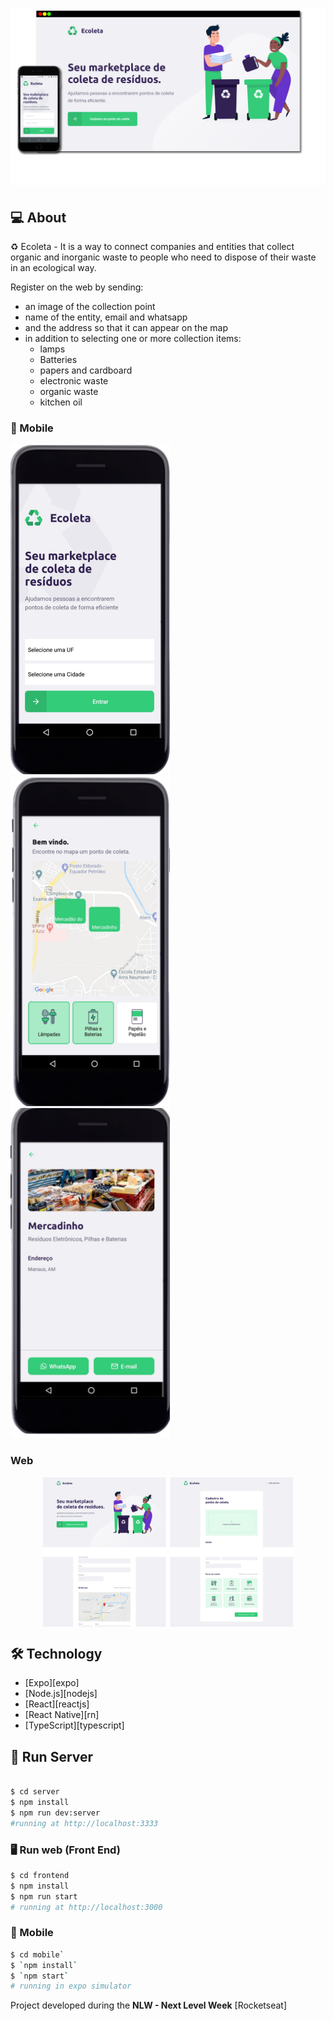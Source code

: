 <h1 align="center">
    <img alt="" title="#" src="./frontend/src/assets/reactReactNative.png" />
</h1>

## 💻 About

♻️ Ecoleta - It is a way to connect companies and entities that collect organic and inorganic waste to people who need to dispose of their waste in an ecological way.

Register on the web by sending:
- an image of the collection point
- name of the entity, email and whatsapp
- and the address so that it can appear on the map
- in addition to selecting one or more collection items:
  - lamps
  - Batteries
  - papers and cardboard
  - electronic waste
  - organic waste
  - kitchen oil

### 📱 Mobile

 ![Mobile home](https://github.com/gilmarvoge/React---Ecoleta/blob/master/mobile/assets/mobile-home.png)
 ![Mobile points](https://github.com/gilmarvoge/React---Ecoleta/blob/master/mobile/assets/mobile-points.png)
 ![Mobile detail](https://github.com/gilmarvoge/React---Ecoleta/blob/master/mobile/assets/mobile-detail.png)
 
### Web

<p align="center" style="display: flex; align-items: flex-start; justify-content: center;">
  <img alt="NextLevelWeek" title="#NextLevelWeek" src="./frontend/src/assets/web.svg" width="400px"> 
</p>



## 🛠 Technology

- [Expo][expo]
- [Node.js][nodejs]
- [React][reactjs]
- [React Native][rn]
- [TypeScript][typescript]


## 🚀 Run Server

```bash

$ cd server
$ npm install
$ npm run dev:server
#running at http://localhost:3333 
```

### :desktop_computer: Run web (Front End)

```bash
$ cd frontend
$ npm install
$ npm run start
# running at http://localhost:3000
```

### :iphone: Mobile
```bash
$ cd mobile`
$ `npm install` 
$ `npm start` 
# running in expo simulator
```

Project developed during the **NLW - Next Level Week** [Rocketseat]
